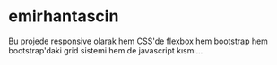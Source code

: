 # emirhantascin
Bu projede responsive olarak hem CSS'de flexbox hem bootstrap hem bootstrap'daki grid sistemi hem de javascript kısmı…
